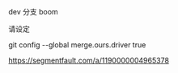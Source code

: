 dev 分支 boom

请设定

git config --global merge.ours.driver true


https://segmentfault.com/a/1190000004965378